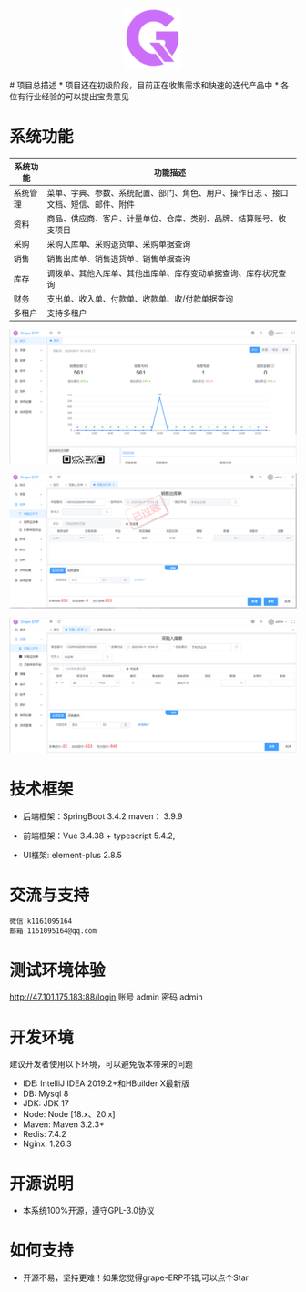 <p align="center"><img width="100" src="grape-admin/public/favicon.ico" alt="Excelize logo"></p>
# 项目总描述
* 项目还在初级阶段，目前正在收集需求和快速的迭代产品中
* 各位有行业经验的可以提出宝贵意见

# 系统功能

| 系统功能 | 功能描述                        |
|------|-----------------------------|
| 系统管理 | 菜单、字典、参数、系统配置、部门、角色、用户、操作日志 、接口文档、短信、邮件、附件      |
| 资料 | 商品、供应商、客户、计量单位、仓库、类别、品牌、结算账号、收支项目            |
| 采购 | 采购入库单、采购退货单、采购单据查询     |
| 销售 | 销售出库单、销售退货单、销售单据查询                |
| 库存 | 调拨单、其他入库单、其他出库单、库存变动单据查询、库存状况查询                |
| 财务 | 支出单、收入单、付款单、收款单、收/付款单据查询                   |
| 多租户  | 支持多租户                       |

![输入图片说明](grape-admin/public/images/1.png)

![输入图片说明](grape-admin/public/images/2.png)

![输入图片说明](grape-admin/public/images/3.png)


# 技术框架
* 后端框架：SpringBoot 3.4.2
			maven： 3.9.9

* 前端框架：Vue 3.4.38 + typescript 5.4.2,
* UI框架: element-plus 2.8.5

# 交流与支持
	微信 k1161095164
	邮箱 1161095164@qq.com

# 测试环境体验
<a href="http://47.101.175.183:88/login" target="_blank">http://47.101.175.183:88/login</a>
	账号 admin 密码 admin

# 开发环境
建议开发者使用以下环境，可以避免版本带来的问题
* IDE: IntelliJ IDEA 2019.2+和HBuilder X最新版
* DB: Mysql 8
* JDK: JDK 17
* Node: Node [18.x、20.x]
* Maven: Maven 3.2.3+
* Redis: 7.4.2
* Nginx: 1.26.3


# 开源说明
* 本系统100%开源，遵守GPL-3.0协议

# 如何支持
* 开源不易，坚持更难！如果您觉得grape-ERP不错,可以点个Star
